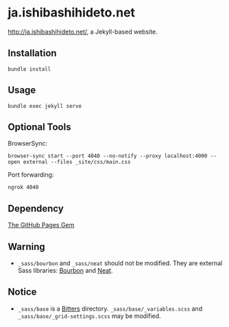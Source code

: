 ja.ishibashihideto.net
======================

<http://ja.ishibashihideto.net/>, a Jekyll-based website.

Installation
------------

`bundle install`

Usage
-----

```console
bundle exec jekyll serve
```

Optional Tools
--------------

BrowserSync:

```
browser-sync start --port 4040 --no-notify --proxy localhost:4000 --open external --files _site/css/main.css
```

Port forwarding:

```
ngrok 4040
```

Dependency
----------

[The GitHub Pages Gem](https://pages.github.com/versions/)

Warning
-------

- `_sass/bourbon` and `_sass/neat` should not be modified. They are external Sass libraries: [Bourbon](http://bourbon.io/) and [Neat](http://neat.bourbon.io/).

Notice
------

- `_sass/base` is a [Bitters](http://bitters.bourbon.io/) directory. `_sass/base/_variables.scss` and `_sass/base/_grid-settings.scss` may be modified.
